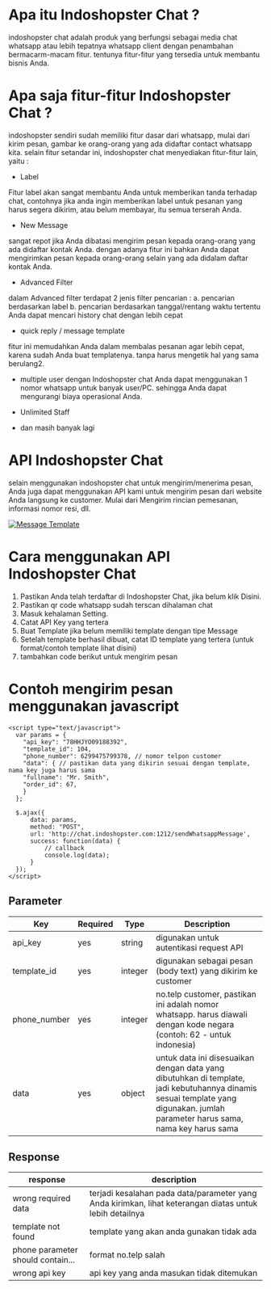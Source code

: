 # Apa itu Indoshopster Chat ?
indoshopster chat adalah produk yang berfungsi sebagai media chat whatsapp atau lebih tepatnya whatsapp client dengan penambahan bermacarm-macam fitur. tentunya fitur-fitur yang tersedia untuk membantu bisnis Anda.

# Apa saja fitur-fitur Indoshopster Chat ?
indoshopster sendiri sudah memiliki fitur dasar dari whatsapp, mulai dari kirim pesan, gambar ke orang-orang yang ada didaftar contact whatsapp kita. selain fitur setandar ini, indoshopster chat menyediakan fitur-fitur lain, yaitu :

- Label

Fitur label akan sangat membantu Anda untuk memberikan tanda terhadap chat, contohnya jika anda ingin memberikan label untuk pesanan yang harus segera dikirim, atau belum membayar, itu semua terserah Anda.


- New Message

sangat repot jika Anda dibatasi mengirim pesan kepada orang-orang yang ada didaftar kontak Anda. dengan adanya fitur ini bahkan Anda dapat mengirimkan pesan kepada orang-orang selain yang ada didalam daftar kontak Anda.


- Advanced Filter

dalam Advanced filter terdapat 2 jenis filter pencarian :
a. pencarian berdasarkan label
b. pencarian berdasarkan tanggal/rentang waktu tertentu
Anda dapat mencari history chat dengan lebih cepat


- quick reply / message template

fitur ini memudahkan Anda dalam membalas pesanan agar lebih cepat, karena sudah Anda buat templatenya. tanpa harus mengetik hal yang sama berulang2.


- multiple user
dengan Indoshopster chat Anda dapat menggunakan 1 nomor whatsapp untuk banyak user/PC. sehingga Anda dapat mengurangi biaya operasional Anda.

- Unlimited Staff
- dan masih banyak lagi

# API Indoshopster Chat
selain menggunakan indoshopster chat untuk mengirim/menerima pesan, Anda juga dapat menggunakan API kami untuk mengirim pesan dari website Anda langsung ke customer. Mulai dari Mengirim rincian pemesanan, informasi nomor resi, dll.

[![Message Template](https://i.imgur.com/zB7qCAA.png "Message Template")](https://i.imgur.com/zB7qCAA.png "Message Template")

# Cara menggunakan API Indoshopster Chat
1. Pastikan Anda telah terdaftar di Indoshopster Chat, jika belum klik Disini.
2. Pastikan qr code whatsapp sudah terscan dihalaman chat
3. Masuk kehalaman Setting.
4. Catat API Key yang tertera
5. Buat Template jika belum memiliki template dengan tipe Message
6. Setelah template berhasil dibuat, catat ID template yang tertera (untuk format/contoh template lihat disini)
7. tambahkan code berikut untuk mengirim pesan

# Contoh mengirim pesan menggunakan javascript
```
<script type="text/javascript">
  var params = {
    "api_key": "78HHJYO09188392", 
    "template_id": 104, 
    "phone_number": 6299475799378, // nomor telpon customer
    "data": { // pastikan data yang dikirin sesuai dengan template, nama key juga harus sama
	"fullname": "Mr. Smith", 
	"order_id": 67,
    }
  };
  
  $.ajax({
      data: params,
      method: "POST",
      url: 'http://chat.indoshopster.com:1212/sendWhatsappMessage',                      
      success: function(data) {
      	  // callback
          console.log(data);
      }
  });
</script>
```

## Parameter
| Key  |  Required | Type  | Description  |
| ------------ | ------------ | ------------ | ------------ |
|  api_key |  yes | string  |  digunakan untuk autentikasi request API |
|  template_id | yes  | integer  | digunakan sebagai pesan (body text) yang dikirim ke customer  |
| phone_number  | yes  | integer  | no.telp customer, pastikan ini adalah nomor whatsapp. harus diawali dengan kode negara (contoh: 62 - untuk indonesia)  |
| data  |  yes | object  |  untuk data ini disesuaikan dengan data yang dibutuhkan di template, jadi kebutuhannya dinamis sesuai template yang digunakan. jumlah parameter harus sama, nama key harus sama |


## Response
|  response  |  description  |
| ------------ | ------------ |
|  wrong required data  |  terjadi kesalahan pada data/parameter yang Anda kirimkan, lihat keterangan diatas untuk lebih detailnya  |
|  template not found  |  template yang akan anda gunakan tidak ada  |
|  phone parameter should contain...  |  format no.telp salah  |
|  wrong api key  |  api key yang anda masukan tidak ditemukan  |



